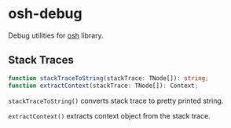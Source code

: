 # osh-debug

Debug utilities for [osh](https://github.com/localvoid/osh) library.

## Stack Traces

```ts
function stackTraceToString(stackTrace: TNode[]): string;
function extractContext(stackTrace: TNode[]): Context;
```

`stackTraceToString()` converts stack trace to pretty printed string.

`extractContext()` extracts context object from the stack trace.

